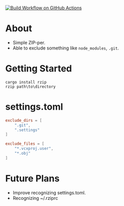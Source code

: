 [![Build Workflow on GitHub Actions](https://github.com/mass10/rzip/actions/workflows/rust.yml/badge.svg)](https://github.com/mass10/rzip/actions/workflows/rust.yml)

# About
 
* Simple ZIP-per.
* Able to exclude something like `node_modules`, `.git`.
# Getting Started

```COMMAND
cargo install rzip
rzip path\to\directory
```

# settings.toml

```toml
exclude_dirs = [
	".git",
	".settings"
]

exclude_files = [
	"*.vcxproj.user",
	"*.obj"
]
```

# Future Plans

* Improve recognizing settings.toml.
* Recognizing ~/.rziprc
